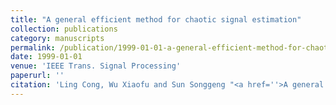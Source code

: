 ```yaml
---
title: "A general efficient method for chaotic signal estimation"
collection: publications
category: manuscripts
permalink: /publication/1999-01-01-a-general-efficient-method-for-chaotic-signal-estimation
date: 1999-01-01
venue: 'IEEE Trans. Signal Processing'
paperurl: ''
citation: 'Ling Cong, Wu Xiaofu and Sun Songgeng "<a href=''>A general efficient method for chaotic signal estimation</a>", IEEE Trans. Signal Processing, vol. 47, pp. 1424-1427, May 1999.'
---
```

